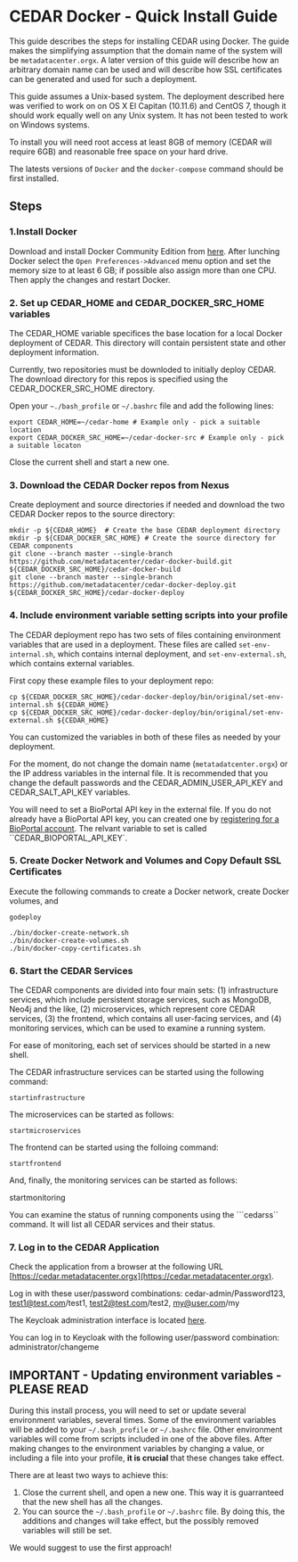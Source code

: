 # CEDAR Docker - Quick Install Guide

This guide describes the steps for installing CEDAR using Docker.
The guide makes the simplifying assumption that the domain name of the system will be ``metadatacenter.orgx``.
A later version of this guide will describe how an arbitrary domain name can be used and will describe how SSL certificates can be generated and used for such a deployment.

This guide assumes a Unix-based system.
The deployment described here was verified to work on on OS X El Capitan (10.11.6) and CentOS 7,
though it should work equally well on any Unix system.
It has not been tested to work on Windows systems.

To install you will need root access at least 8GB of memory (CEDAR will require 6GB) and reasonable free space on your hard drive.

The latests versions of ```Docker``` and the ```docker-compose``` command should be first installed.

## Steps
### 1.Install Docker

Download and install Docker Community Edition from [here](https://www.docker.com/community-edition).
After lunching Docker select the ```Open Preferences->Advanced``` menu option and set the memory size
to at least 6 GB; if possible also assign more than one CPU. Then apply the changes and restart Docker.

### 2. Set up CEDAR_HOME and CEDAR_DOCKER_SRC_HOME variables

The CEDAR_HOME variable specifices the base location for a local Docker deployment of CEDAR.
This directory will contain persistent state and other deployment information.

Currently, two repositories must be downloded to initially deploy CEDAR.
The download directory for this repos is specified using the CEDAR_DOCKER_SRC_HOME directory.

Open your ```~./bash_profile``` or ```~/.bashrc``` file and add the following lines:

    export CEDAR_HOME=~/cedar-home # Example only - pick a suitable location
    export CEDAR_DOCKER_SRC_HOME=~/cedar-docker-src # Example only - pick a suitable locaton

Close the current shell and start a new one.

### 3. Download the CEDAR Docker repos from Nexus

Create deployment and source directories if needed and download the two CEDAR Docker repos to the source directory:

    mkdir -p ${CEDAR_HOME}  # Create the base CEDAR deployment directory
    mkdir -p ${CEDAR_DOCKER_SRC_HOME} # Create the source directory for CEDAR components
    git clone --branch master --single-branch https://github.com/metadatacenter/cedar-docker-build.git ${CEDAR_DOCKER_SRC_HOME}/cedar-docker-build
    git clone --branch master --single-branch https://github.com/metadatacenter/cedar-docker-deploy.git ${CEDAR_DOCKER_SRC_HOME}/cedar-docker-deploy

### 4. Include environment variable setting scripts into your profile

The CEDAR deployment repo has two sets of files containing environment variables that are used in a deployment.
These files are called ```set-env-internal.sh```, which contains internal deployment, and ```set-env-external.sh```,
which contains external variables.

First copy these example files to your deployment repo:

    cp ${CEDAR_DOCKER_SRC_HOME}/cedar-docker-deploy/bin/original/set-env-internal.sh ${CEDAR_HOME}
    cp ${CEDAR_DOCKER_SRC_HOME}/cedar-docker-deploy/bin/original/set-env-external.sh ${CEDAR_HOME}

You can customized the variables in both of these files as needed by your deployment.

For the moment, do not change the domain name (``metatadatcenter.orgx``) or the IP address variables in the internal file.
It is recommended that you change the default passwords and the CEDAR_ADMIN_USER_API_KEY and CEDAR_SALT_API_KEY variables.

You will need to set a BioPortal API key in the external file.
If you do not already have a BioPortal API key, you can created one by [registering for a BioPortal account](https://bioportal.bioontology.org/accounts/new).
The relvant variable to set is called ``CEDAR_BIOPORTAL_API_KEY`.

### 5. Create Docker Network and Volumes and Copy Default SSL Certificates

Execute the following commands to create a Docker network, create Docker volumes, and

    godeploy

    ./bin/docker-create-network.sh
    ./bin/docker-create-volumes.sh
    ./bin/docker-copy-certificates.sh

### 6. Start the CEDAR Services

The CEDAR components are divided into four main sets: (1) infrastructure services, which include persistent storage services, such as MongoDB, Neo4j and the like, (2) microservices, which represent core CEDAR services, (3) the frontend, which contains all user-facing services, and (4) monitoring services, which can be used to examine a running system.

For ease of monitoring, each set of services should be started in a new shell.

The CEDAR infrastructure services can be started using the following command:

    startinfrastructure

The microservices can be started as follows:

    startmicroservices

The frontend can be started using the folloing command:

    startfrontend

And, finally, the monitoring services can be started as follows:

   startmonitoring

You can examine the status of running components using the ```cedarss`` command.
 It will list all CEDAR services and their status.

### 7. Log in to the CEDAR Application

Check the application from a browser at the following URL [https://cedar.metadatacenter.orgx](https://cedar.metadatacenter.orgx).

Log in with these user/password combinations: cedar-admin/Password123, test1@test.com/test1, test2@test.com/test2, my@user.com/my

The Keycloak administration interface is located [here](https://auth.metadatacenter.orgx/auth/admin/).

You can log in to Keycloak with the following user/password combination: administrator/changeme

## IMPORTANT - Updating environment variables - PLEASE READ
During this install process, you will need to set or update several environment variables, several times.
Some of the environment variables will be added to your ``~/.bash_profile`` or ``~/.bashrc`` file.
Other environment variables will come from scripts included in one of the above files.
After making changes to the environment variables by changing a value, or including a file into your profile, **it is crucial** that these changes take effect.

There are at least two ways to achieve this:
1. Close the current shell, and open a new one. This way it is guarranteed that the new shell has all the changes.
1. You can source the ``~/.bash_profile`` or ``~/.bashrc`` file. By doing this, the additions and changes will take effect, but the possibly removed variables will still be set.

We would suggest to use the first approach!
